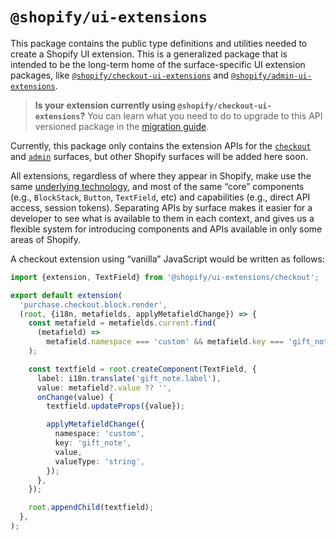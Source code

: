 # `@shopify/ui-extensions`

This package contains the public type definitions and utilities needed to create a Shopify UI extension. This is a generalized package that is intended to be the long-term home of the surface-specific UI extension packages, like [`@shopify/checkout-ui-extensions`](https://github.com/Shopify/ui-extensions/tree/main/packages/checkout-ui-extensions) and [`@shopify/admin-ui-extensions`](https://github.com/Shopify/ui-extensions/tree/main/packages/admin-ui-extensions).

> **Is your extension currently using `@shopify/checkout-ui-extensions`?** You can learn what you need to do to upgrade to this API versioned package in the [migration guide](../../documentation/upgrade/checkout-ui-extension-api-versioning.md).

Currently, this package only contains the extension APIs for the [`checkout`](./src/surfaces/checkout) and [`admin`](./src/surfaces/admin) surfaces, but other Shopify surfaces will be added here soon.

All extensions, regardless of where they appear in Shopify, make use the same [underlying technology](../../documentation/how-extensions-work.md), and most of the same “core” components (e.g., `BlockStack`, `Button`, `TextField`, etc) and capabilities (e.g., direct API access, session tokens). Separating APIs by surface makes it easier for a developer to see what is available to them in each context, and gives us a flexible system for introducing components and APIs available in only some areas of Shopify.

A checkout extension using “vanilla” JavaScript would be written as follows:

```ts
import {extension, TextField} from '@shopify/ui-extensions/checkout';

export default extension(
  'purchase.checkout.block.render',
  (root, {i18n, metafields, applyMetafieldChange}) => {
    const metafield = metafields.current.find(
      (metafield) =>
        metafield.namespace === 'custom' && metafield.key === 'gift_note',
    );

    const textfield = root.createComponent(TextField, {
      label: i18n.translate('gift_note.label'),
      value: metafield?.value ?? '',
      onChange(value) {
        textfield.updateProps({value});

        applyMetafieldChange({
          namespace: 'custom',
          key: 'gift_note',
          value,
          valueType: 'string',
        });
      },
    });

    root.appendChild(textfield);
  },
);
```
